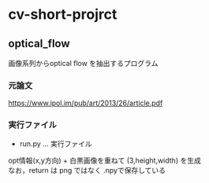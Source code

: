 # cv-short-projrct
## optical_flow 
画像系列からoptical flow を抽出するプログラム

### 元論文
https://www.ipol.im/pub/art/2013/26/article.pdf

### 実行ファイル
- run.py ... 実行ファイル

opt情報(x,y方向) + 白黒画像を重ねて (3,height,width) を生成  
なお，return は png ではなく .npyで保存している